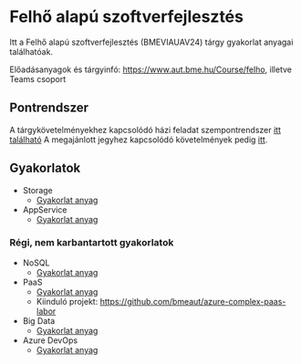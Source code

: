 # Felhő alapú szoftverfejlesztés

Itt a Felhő alapú szoftverfejlesztés (BMEVIAUAV24) tárgy gyakorlat anyagai találhatóak. 

Előadásanyagok és tárgyinfó: https://www.aut.bme.hu/Course/felho, illetve Teams csoport

## Pontrendszer

A tárgykövetelményekhez kapcsolódó házi feladat szempontrendszer [itt található](hf.md)
A megajánlott jegyhez kapcsolódó követelmények pedig [itt](minosites.md).

## Gyakorlatok

* Storage
  * [Gyakorlat anyag](Storage/storage.md)
* AppService
  * [Gyakorlat anyag](AppService/appservice.md)

### Régi, nem karbantartott gyakorlatok

* NoSQL
  * [Gyakorlat anyag](NoSql/nosql.md)
* PaaS
  * [Gyakorlat anyag](PaaS/complex-paas.md)
  * Kiinduló projekt: https://github.com/bmeaut/azure-complex-paas-labor
* Big Data
  * [Gyakorlat anyag](BigData/bigdata.md)
* Azure DevOps
  * [Gyakorlat anyag](DevOps/devops.md)
